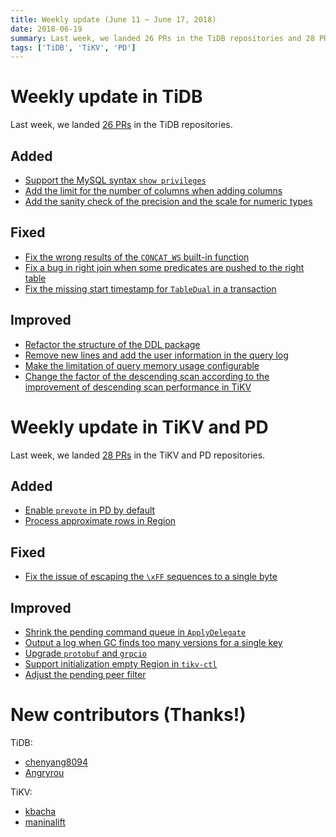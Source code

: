 ```yaml
---
title: Weekly update (June 11 ~ June 17, 2018)
date: 2018-06-19
summary: Last week, we landed 26 PRs in the TiDB repositories and 28 PRs in the TiKV and PD repositories.
tags: ['TiDB', 'TiKV', 'PD']
---
```


# Weekly update in TiDB

Last week, we landed [26 PRs](https://github.com/pingcap/tidb/pulls?utf8=%E2%9C%93&q=is%3Apr+is%3Amerged+merged%3A2018-06-11..2018-06-17) in the TiDB repositories.

## Added

- [Support the MySQL syntax `show privileges`](https://github.com/pingcap/tidb/pull/6792)
- [Add the limit for the number of columns when adding columns](https://github.com/pingcap/tidb/pull/6778)
- [Add the sanity check of the precision and the scale for numeric types](https://github.com/pingcap/tidb/pull/6813)

## Fixed

- [Fix the wrong results of the `CONCAT_WS` built-in function](https://github.com/pingcap/tidb/pull/6762)
- [Fix a bug in right join when some predicates are pushed to the right table](https://github.com/pingcap/tidb/pull/6809)
- [Fix the missing start timestamp for `TableDual` in a transaction](https://github.com/pingcap/tidb/pull/6830)

## Improved

- [Refactor the structure of the DDL package](https://github.com/pingcap/tidb/pull/6449)
- [Remove new lines and add the user information in the query log](https://github.com/pingcap/tidb/pull/6748)
- [Make the limitation of query memory usage configurable](https://github.com/pingcap/tidb/pull/6788)
- [Change the factor of the descending scan according to the improvement of descending scan performance in TiKV](https://github.com/pingcap/tidb/pull/6812)

# Weekly update in TiKV and PD

Last week, we landed [28 PRs](https://github.com/search?p=1&q=repo:pingcap/tikv+repo:pingcap/pd+is:pr+is:merged+merged:2018-06-11..2018-06-17&type=Issues&utf8=%E2%9C%93) in the TiKV and PD repositories.

## Added

- [Enable `prevote` in PD by default](https://github.com/pingcap/pd/pull/1103)
- [Process approximate rows in Region](https://github.com/pingcap/pd/pull/1104)

## Fixed

- [Fix the issue of escaping the `\xFF` sequences to a single byte](https://github.com/pingcap/tikv/pull/3182)

## Improved

- [Shrink the pending command queue in `ApplyDelegate`](https://github.com/pingcap/tikv/pull/3106)
- [Output a log when GC finds too many versions for a single key](https://github.com/pingcap/tikv/pull/3178)
- [Upgrade `protobuf` and `grpcio`](https://github.com/pingcap/tikv/pull/3142)
- [Support initialization empty Region in `tikv-ctl`](https://github.com/pingcap/tikv/pull/3178)
- [Adjust the pending peer filter](https://github.com/pingcap/pd/pull/1110)

# New contributors (Thanks!)

TiDB:

- [chenyang8094](https://github.com/chenyang8094)
- [Angryrou](https://github.com/angryrou)

TiKV:

- [kbacha](https://github.com/kbacha)
- [maninalift](https://github.com/maninalift)
